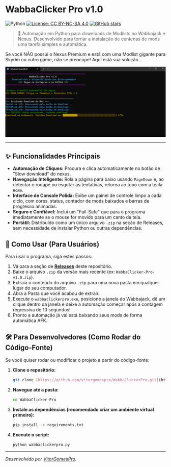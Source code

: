 # WabbaClicker Pro v1.0

![Python](https://img.shields.io/badge/Python-3.12-blue?logo=python&logoColor=yellow) [![License: CC BY-NC-SA 4.0](https://img.shields.io/badge/License-CC%20BY--NC--SA%204.0-lightgrey.svg)](http://creativecommons.org/licenses/by-nc-sa/4.0/) [![GitHub stars](https://img.shields.io/github/stars/vitorgomespro/WabbaClickerPro?style=social)](https://github.com/vitorgomespro/WabbaClickerPro/stargazers)


> 🚀 Automação em Python para downloads de Modlists no Wabbajack e Nexus. Desenvolvido para tornar a instalação de centenas de mods uma tarefa simples e automática.

Se você NÃO possui o Nexus Premium e está com uma Modlist gigante para Skyrim ou outro game, não se preocupe! Aqui está sua solução...

![Demonstração da Interface do WabbaClicker Pro](https://github.com/vitorgomespro/WabbaClickerPro/blob/main/assets/2f241d63-824d-47b9-98dc-5747ad98eb8d.png?raw=true) 

---

## ✨ Funcionalidades Principais

* **Automação de Cliques:** Procura e clica automaticamente no botão de "Slow download" do nexus.
* **Navegação Inteligente:** Rola a página para baixo usando `PageDown` e, ao detectar o rodapé ou esgotar as tentativas, retorna ao topo com a tecla `Home`.
* **Interface de Console Polida:** Exibe um painel de controle limpo a cada ciclo, com cores, status, contador de mods baixados e barras de progresso animadas.
* **Seguro e Confiável:** Inclui um "Fail-Safe" que para o programa imediatamente se o mouse for movido para um canto da tela.
* **Portátil:** Distribuído como um único arquivo `.zip` na seção de Releases, sem necessidade de instalar Python ou outras dependências.

## 🚀 Como Usar (Para Usuários)

Para usar o programa, siga estes passos:

1.  Vá para a seção de **[Releases](https://github.com/vitorgomespro/WabbaClickerPro/releases)** deste repositório.
2.  Baixe o arquivo `.zip` da versão mais recente (ex: `WabbaClicker-Pro-v1.0.zip`).
3.  Extraia o conteúdo do arquivo `.zip` para uma nova pasta em qualquer lugar do seu computador.
4.  Abra a Pasta que você acabou de extrair.
5.  Execute o `wabbaclickerpro.exe`, posicione a janela do Wabbajack, dê um clique dentro da janela e deixe a automação começar após a contagem regressiva de 10 segundos!
6.  Pronto a automação já vai está baixando seus mods de forma automática AFK. 

## 🛠️ Para Desenvolvedores (Como Rodar do Código-Fonte)

Se você quiser rodar ou modificar o projeto a partir do código-fonte:

1.  **Clone o repositório:**
    ```bash
    git clone [https://github.com/vitorgomespro/WabbaClickerPro.git](https://github.com/vitorgomespro/WabbaClickerPro.git)
    ```
2.  **Navegue até a pasta:**
    ```bash
    cd WabbaClicker-Pro
    ```
3.  **Instale as dependências (recomendado criar um ambiente virtual primeiro):**
    ```bash
    pip install -r requirements.txt
    ```
4.  **Execute o script:**
    ```bash
    python wabbaclickerpro.py
    ```

---
*Desenvolvido por [VitorGomesPro](https://github.com/vitorgomespro).*
